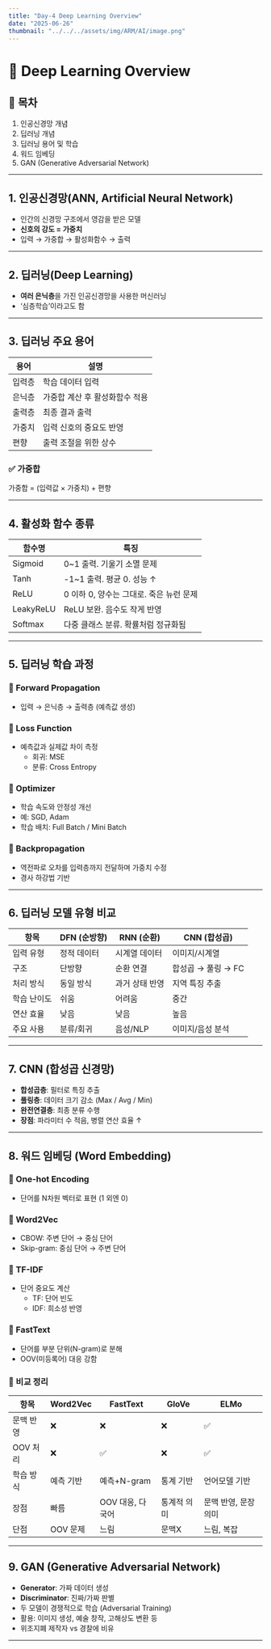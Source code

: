 ```yaml
---
title: "Day-4 Deep Learning Overview" 
date: "2025-06-26"
thumbnail: "../../../assets/img/ARM/AI/image.png"
---
```


# 🧠 Deep Learning Overview

## 📌 목차
1. 인공신경망 개념  
2. 딥러닝 개념  
3. 딥러닝 용어 및 학습  
4. 워드 임베딩  
5. GAN (Generative Adversarial Network)

---

## 1. 인공신경망(ANN, Artificial Neural Network)
- 인간의 신경망 구조에서 영감을 받은 모델
- **신호의 강도 = 가중치**  
- 입력 → 가중합 → 활성화함수 → 출력

---

## 2. 딥러닝(Deep Learning)
- **여러 은닉층**을 가진 인공신경망을 사용한 머신러닝
- ‘심층학습’이라고도 함

---

## 3. 딥러닝 주요 용어

| 용어     | 설명 |
|----------|------|
| 입력층   | 학습 데이터 입력 |
| 은닉층   | 가중합 계산 후 활성화함수 적용 |
| 출력층   | 최종 결과 출력 |
| 가중치   | 입력 신호의 중요도 반영 |
| 편향     | 출력 조절을 위한 상수 |

### ✅ 가중합
가중합 = (입력값 × 가중치) + 편향

---

## 4. 활성화 함수 종류

| 함수명      | 특징 |
|-------------|------|
| Sigmoid     | 0~1 출력. 기울기 소멸 문제 |
| Tanh        | -1~1 출력. 평균 0. 성능 ↑ |
| ReLU        | 0 이하 0, 양수는 그대로. 죽은 뉴런 문제 |
| LeakyReLU   | ReLU 보완. 음수도 작게 반영 |
| Softmax     | 다중 클래스 분류. 확률처럼 정규화됨 |

---

## 5. 딥러닝 학습 과정

### 🔸 Forward Propagation
- 입력 → 은닉층 → 출력층 (예측값 생성)

### 🔸 Loss Function
- 예측값과 실제값 차이 측정  
  - 회귀: MSE  
  - 분류: Cross Entropy

### 🔸 Optimizer
- 학습 속도와 안정성 개선  
- 예: SGD, Adam  
- 학습 배치: Full Batch / Mini Batch

### 🔸 Backpropagation
- 역전파로 오차를 입력층까지 전달하며 가중치 수정  
- 경사 하강법 기반

---

## 6. 딥러닝 모델 유형 비교

| 항목         | DFN (순방향) | RNN (순환) | CNN (합성곱) |
|--------------|--------------|------------|---------------|
| 입력 유형    | 정적 데이터  | 시계열 데이터 | 이미지/시계열 |
| 구조         | 단방향        | 순환 연결    | 합성곱 → 풀링 → FC |
| 처리 방식    | 동일 방식    | 과거 상태 반영 | 지역 특징 추출 |
| 학습 난이도  | 쉬움         | 어려움      | 중간 |
| 연산 효율    | 낮음         | 낮음        | 높음 |
| 주요 사용    | 분류/회귀    | 음성/NLP    | 이미지/음성 분석 |

---

## 7. CNN (합성곱 신경망)

- **합성곱층**: 필터로 특징 추출  
- **풀링층**: 데이터 크기 감소 (Max / Avg / Min)  
- **완전연결층**: 최종 분류 수행  
- **장점**: 파라미터 수 적음, 병렬 연산 효율 ↑

---

## 8. 워드 임베딩 (Word Embedding)

### 🔸 One-hot Encoding
- 단어를 N차원 벡터로 표현 (1 외엔 0)

### 🔸 Word2Vec
- CBOW: 주변 단어 → 중심 단어  
- Skip-gram: 중심 단어 → 주변 단어

### 🔸 TF-IDF
- 단어 중요도 계산  
  - TF: 단어 빈도  
  - IDF: 희소성 반영

### 🔸 FastText
- 단어를 부분 단위(N-gram)로 분해  
- OOV(미등록어) 대응 강함

### 🔸 비교 정리

| 항목         | Word2Vec | FastText | GloVe | ELMo |
|--------------|----------|----------|-------|------|
| 문맥 반영     | ❌       | ❌       | ❌    | ✅ |
| OOV 처리     | ❌       | ✅       | ❌    | ✅ |
| 학습 방식     | 예측 기반 | 예측+N-gram | 통계 기반 | 언어모델 기반 |
| 장점         | 빠름     | OOV 대응, 다국어 | 통계적 의미 | 문맥 반영, 문장 의미 |
| 단점         | OOV 문제 | 느림     | 문맥X | 느림, 복잡 |

---

## 9. GAN (Generative Adversarial Network)

- **Generator**: 가짜 데이터 생성  
- **Discriminator**: 진짜/가짜 판별  
- 두 모델이 경쟁적으로 학습 (Adversarial Training)  
- 활용: 이미지 생성, 예술 창작, 고해상도 변환 등  
- 위조지폐 제작자 vs 경찰에 비유

---

